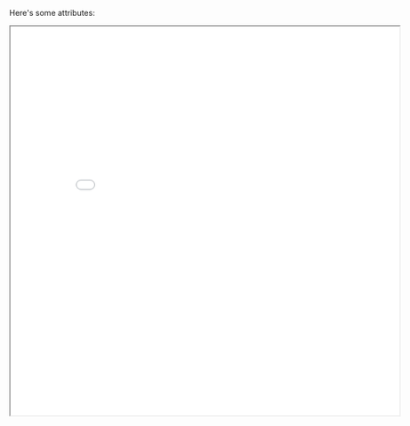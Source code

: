 
Here's some attributes:

<iframe src="/series_attr.html" name="series attributes" height="700" width="700">You need a Frames Capable browser to view this content.</iframe>
